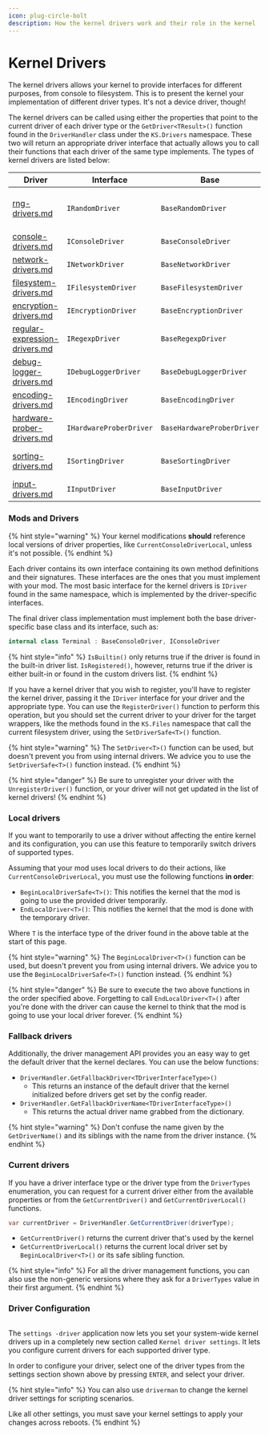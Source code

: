 ```yaml
---
icon: plug-circle-bolt
description: How the kernel drivers work and their role in the kernel
---
```


# Kernel Drivers

The kernel drivers allows your kernel to provide interfaces for different purposes, from console to filesystem. This is to present the kernel your implementation of different driver types. It's not a device driver, though!

The kernel drivers can be called using either the properties that point to the current driver of each driver type or the `GetDriver<TResult>()` function found in the `DriverHandler` class under the `KS.Drivers` namespace. These two will return an appropriate driver interface that actually allows you to call their functions that each driver of the same type implements. The types of kernel drivers are listed below:

<table><thead><tr><th width="271" data-type="content-ref">Driver</th><th width="255">Interface</th><th width="280">Base</th><th>Description</th></tr></thead><tbody><tr><td><a href="rng-drivers.md">rng-drivers.md</a></td><td><code>IRandomDriver</code></td><td><code>BaseRandomDriver</code></td><td>Random number generator drivers</td></tr><tr><td><a href="console-drivers.md">console-drivers.md</a></td><td><code>IConsoleDriver</code></td><td><code>BaseConsoleDriver</code></td><td>Console drivers</td></tr><tr><td><a href="network-drivers.md">network-drivers.md</a></td><td><code>INetworkDriver</code></td><td><code>BaseNetworkDriver</code></td><td>Network drivers</td></tr><tr><td><a href="filesystem-drivers.md">filesystem-drivers.md</a></td><td><code>IFilesystemDriver</code></td><td><code>BaseFilesystemDriver</code></td><td>Filesystem drivers</td></tr><tr><td><a href="encryption-drivers.md">encryption-drivers.md</a></td><td><code>IEncryptionDriver</code></td><td><code>BaseEncryptionDriver</code></td><td>Encryption drivers</td></tr><tr><td><a href="regular-expression-drivers.md">regular-expression-drivers.md</a></td><td><code>IRegexpDriver</code></td><td><code>BaseRegexpDriver</code></td><td>Regular expression drivers</td></tr><tr><td><a href="debug-logger-drivers.md">debug-logger-drivers.md</a></td><td><code>IDebugLoggerDriver</code></td><td><code>BaseDebugLoggerDriver</code></td><td>Debug logger drivers</td></tr><tr><td><a href="encoding-drivers.md">encoding-drivers.md</a></td><td><code>IEncodingDriver</code></td><td><code>BaseEncodingDriver</code></td><td>Encoding drivers</td></tr><tr><td><a href="hardware-prober-drivers.md">hardware-prober-drivers.md</a></td><td><code>IHardwareProberDriver</code></td><td><code>BaseHardwareProberDriver</code></td><td>Hardware probing drivers</td></tr><tr><td><a href="sorting-drivers.md">sorting-drivers.md</a></td><td><code>ISortingDriver</code></td><td><code>BaseSortingDriver</code></td><td>Integer sorting drivers</td></tr><tr><td><a href="input-drivers.md">input-drivers.md</a></td><td><code>IInputDriver</code></td><td><code>BaseInputDriver</code></td><td>Input drivers</td></tr></tbody></table>

### Mods and Drivers

{% hint style="warning" %}
Your kernel modifications **should** reference local versions of driver properties, like `CurrentConsoleDriverLocal`, unless it's not possible.
{% endhint %}

Each driver contains its own interface containing its own method definitions and their signatures. These interfaces are the ones that you must implement with your mod. The most basic interface for the kernel drivers is `IDriver` found in the same namespace, which is implemented by the driver-specific interfaces.

The final driver class implementation must implement both the base driver-specific base class and its interface, such as:

```csharp
internal class Terminal : BaseConsoleDriver, IConsoleDriver
```

{% hint style="info" %}
`IsBuiltin()` only returns true if the driver is found in the built-in driver list. `IsRegistered()`, however, returns true if the driver is either built-in or found in the custom drivers list.
{% endhint %}

If you have a kernel driver that you wish to register, you'll have to register the kernel driver, passing it the `IDriver` interface for your driver and the appropriate type. You can use the `RegisterDriver()` function to perform this operation, but you should set the current driver to your driver for the target wrappers, like the methods found in the `KS.Files` namespace that call the current filesystem driver, using the `SetDriverSafe<T>()` function.

{% hint style="warning" %}
The `SetDriver<T>()` function can be used, but doesn't prevent you from using internal drivers. We advice you to use the `SetDriverSafe<T>()` function instead.
{% endhint %}

{% hint style="danger" %}
Be sure to unregister your driver with the `UnregisterDriver()` function, or your driver will not get updated in the list of kernel drivers!
{% endhint %}

### Local drivers

If you want to temporarily to use a driver without affecting the entire kernel and its configuration, you can use this feature to temporarily switch drivers of supported types.

Assuming that your mod uses local drivers to do their actions, like `CurrentConsoleDriverLocal`, you must use the following functions **in order**:

* `BeginLocalDriverSafe<T>()`: This notifies the kernel that the mod is going to use the provided driver temporarily.
* `EndLocalDriver<T>()`: This notifies the kernel that the mod is done with the temporary driver.

Where `T` is the interface type of the driver found in the above table at the start of this page.

{% hint style="warning" %}
The `BeginLocalDriver<T>()` function can be used, but doesn't prevent you from using internal drivers. We advice you to use the `BeginLocalDriverSafe<T>()` function instead.
{% endhint %}

{% hint style="danger" %}
Be sure to execute the two above functions in the order specified above. Forgetting to call `EndLocalDriver<T>()` after you're done with the driver can cause the kernel to think that the mod is going to use your local driver forever.
{% endhint %}

### Fallback drivers

Additionally, the driver management API provides you an easy way to get the default driver that the kernel declares. You can use the below functions:

* `DriverHandler.GetFallbackDriver<TDriverInterfaceType>()`
  * This returns an instance of the default driver that the kernel initialized before drivers get set by the config reader.
* `DriverHandler.GetFallbackDriverName<TDriverInterfaceType>()`
  * This returns the actual driver name grabbed from the dictionary.

{% hint style="warning" %}
Don't confuse the name given by the `GetDriverName()` and its siblings with the name from the driver instance.
{% endhint %}

### Current drivers

If you have a driver interface type or the driver type from the `DriverTypes` enumeration, you can request for a current driver either from the available properties or from the `GetCurrentDriver()` and `GetCurrentDriverLocal()` functions.

```csharp
var currentDriver = DriverHandler.GetCurrentDriver(driverType);
```

* `GetCurrentDriver()` returns the current driver that's used by the kernel
* `GetCurrentDriverLocal()` returns the current local driver set by `BeginLocalDriver<T>()` or its safe sibling function.

{% hint style="info" %}
For all the driver management functions, you can also use the non-generic versions where they ask for a `DriverTypes` value in their first argument.
{% endhint %}

### Driver Configuration

<figure><img src="https://github.com/Aptivi-Stable-Docs/nks-manual-0.1.0/blob/main/.gitbook/assets/118-inner.png" alt=""><figcaption></figcaption></figure>

The `settings -driver` application now lets you set your system-wide kernel drivers up in a completely new section called `Kernel driver settings`. It lets you configure current drivers for each supported driver type.

In order to configure your driver, select one of the driver types from the settings section shown above by pressing `ENTER`, and select your driver.

{% hint style="info" %}
You can also use `driverman` to change the kernel driver settings for scripting scenarios.

Like all other settings, you must save your kernel settings to apply your changes across reboots.
{% endhint %}
